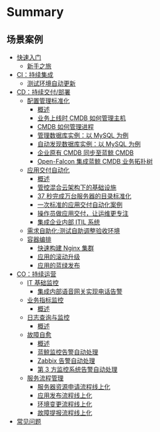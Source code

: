 # Summary

## 场景案例
* [快速入门]()
    * [新手之旅](Getting_started/Getting_started.md)
* [CI：持续集成]()
    * [测试环境自动更新](CI/Pipeline_git_commit_to_stag.md)
* [CD：持续交付/部署 ]()
    * [配置管理标准化]()
        * [概述](CD/CMDB/Configuration_management_standardization.md)
        * [业务上线时 CMDB 如何管理主机](CD/CMDB/CMDB_management_hosts.md)
        * [CMDB 如何管理进程](CD/CMDB/CMDB_management_process.md)
        * [管理数据库实例：以 MySQL 为例](CD/CMDB/CMDB_management_database_middleware.md)
        * [自动发现数据库实例：以 MySQL 为例](CD/CMDB/CMDB_CI_auto_discovery_MySQL.md)
        * [企业原有 CMDB 同步至蓝鲸 CMDB](CD/CMDB/CMDB_integration.md)
        * [Open-Falcon 集成蓝鲸 CMDB 业务拓扑树](CD/CMDB/Openfalcon_cmdb_topo_tree.md)
    * [应用交付自动化]()
        * [概述](CD/Automation/Application_delivery_deployment_automation.md)
        * [管控混合云架构下的基础设施](CD/Automation/Hybrid_cloud_management.md)
        * [37 秒完成万台服务器的目录标准化](CD/Automation/Massive_host_control.md)
        * [一次标准的应用交付自动化案例](CD/Automation/application_deployment.md)
        * [操作员做应用交付，让运维更专注](CD/Automation/ops_half_automation.md)
        * [集成企业内部 ITIL 系统](CD/Automation/intergration_itil.md)
    * [需求自助化:测试自助调整验收环境](CD/Demand_self_service.md)
    * [容器编排]()
        * [快速构建 Nginx 集群](CD/BCS/Bcs_deploy_nginx_cluster.md)
        * [应用的滚动升级](CD/BCS/Bcs_app_Rolling_Update_Deployment.md)
        * [应用的蓝绿发布](CD/BCS/Bcs_blue_green_deployment.md)
* [CO：持续运营]()
    * [IT 基础监控]()
        * [集成内部语音网关实现电话告警](CO/Monitor_Base/Send_voice_msg.md)
    * [业务指标监控]()
        * [概述](CO/Monitor_KPI/README.md)
    * [日志查询与监控]()
        * [概述](CO/Monitor_LogSearch/README.md)
    * [故障自愈]()
        * [概述](CO/FTA/Alarm_processing_automation.md)
        * [蓝鲸监控告警自动处理](CO/FTA/Bkmonitor_Alarm_processing_automation.md)
        * [Zabbix 告警自动处理](CO/FTA/Zabbix_Alarm_processing_automation.md)
        * [第 3 方监控系统告警自动处理](CO/FTA/REST_API_PUSH_Alarm_processing_automation.md)
    * [服务流程管理]()
        * [服务器资源申请流程线上化](CO/ITSM/Service_Request.md)
        * [应用发布流程线上化](CO/ITSM/Release_Management.md)
        * [环境变更流程线上化](CO/ITSM/Change_Management.md)
        * [故障提报流程线上化](CO/ITSM/Incident_Management.md)
* [常见问题](Getting_started/FAQ.md)
